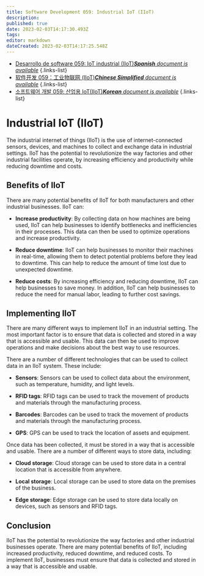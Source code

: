 ```yaml
---
title: Software Development 059: Industrial IoT (IIoT)
description: 
published: true
date: 2023-02-03T14:17:30.493Z
tags: 
editor: markdown
dateCreated: 2023-02-03T14:17:25.548Z
---
```


- [Desarrollo de software 059: IoT industrial (IIoT)***Spanish** document is available*](/es/Knowledge-base/Software-Development/Learning/software-development-059-industrial-iot-iiot)
{.links-list}
- [软件开发 059：工业物联网 (IIoT)***Chinese Simplified** document is available*](/zh/Knowledge-base/Software-Development/Learning/software-development-059-industrial-iot-iiot)
{.links-list}
- [소프트웨어 개발 059: 산업용 IoT(IIoT)***Korean** document is available*](/ko/Knowledge-base/Software-Development/Learning/software-development-059-industrial-iot-iiot)
{.links-list}


# Industrial IoT (IIoT)

The industrial internet of things (IIoT) is the use of internet-connected sensors, devices, and machines to collect and exchange data in industrial settings. IIoT has the potential to revolutionize the way factories and other industrial facilities operate, by increasing efficiency and productivity while reducing downtime and costs.

## Benefits of IIoT

There are many potential benefits of IIoT for both manufacturers and other industrial businesses. IIoT can:

- **Increase productivity**: By collecting data on how machines are being used, IIoT can help businesses to identify bottlenecks and inefficiencies in their processes. This data can then be used to optimize operations and increase productivity.

- **Reduce downtime**: IIoT can help businesses to monitor their machines in real-time, allowing them to detect potential problems before they lead to downtime. This can help to reduce the amount of time lost due to unexpected downtime.

- **Reduce costs**: By increasing efficiency and reducing downtime, IIoT can help businesses to save money. In addition, IIoT can help businesses to reduce the need for manual labor, leading to further cost savings.

## Implementing IIoT

There are many different ways to implement IIoT in an industrial setting. The most important factor is to ensure that data is collected and stored in a way that is accessible and usable. This data can then be used to improve operations and make decisions about the best way to use resources.

There are a number of different technologies that can be used to collect data in an IIoT system. These include:

- **Sensors**: Sensors can be used to collect data about the environment, such as temperature, humidity, and light levels.

- **RFID tags**: RFID tags can be used to track the movement of products and materials through the manufacturing process.

- **Barcodes**: Barcodes can be used to track the movement of products and materials through the manufacturing process.

- **GPS**: GPS can be used to track the location of assets and equipment.

Once data has been collected, it must be stored in a way that is accessible and usable. There are a number of different ways to store data, including:

- **Cloud storage**: Cloud storage can be used to store data in a central location that is accessible from anywhere.

- **Local storage**: Local storage can be used to store data on the premises of the business.

- **Edge storage**: Edge storage can be used to store data locally on devices, such as sensors and RFID tags.

## Conclusion

IIoT has the potential to revolutionize the way factories and other industrial businesses operate. There are many potential benefits of IIoT, including increased productivity, reduced downtime, and reduced costs. To implement IIoT, businesses must ensure that data is collected and stored in a way that is accessible and usable.
